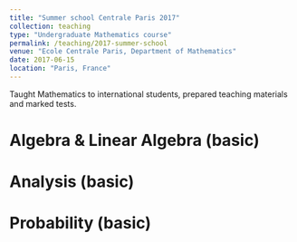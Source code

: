 ```yaml
---
title: "Summer school Centrale Paris 2017"
collection: teaching
type: "Undergraduate Mathematics course"
permalink: /teaching/2017-summer-school
venue: "Ecole Centrale Paris, Department of Mathematics"
date: 2017-06-15
location: "Paris, France"
---
```


Taught Mathematics to international students, prepared teaching materials and marked tests.

Algebra & Linear Algebra (basic)
======

Analysis (basic)
======

Probability (basic)
======
